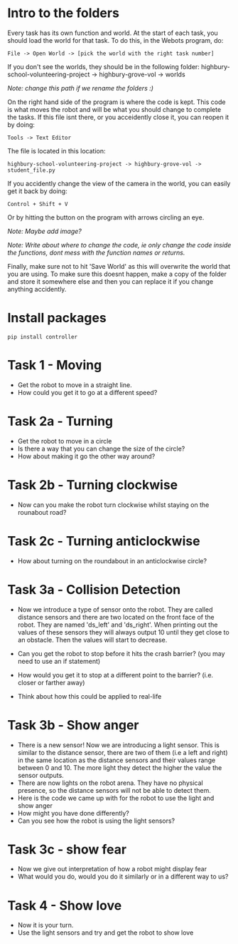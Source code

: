 # Intro to the folders
Every task has its own function and world.
At the start of each task, you should load the world for that task. 
To do this, in the Webots program, do:

`File -> Open World -> [pick the world with the right task number]`

If you don't see the worlds, they should be in the following folder:
highbury-school-volunteering-project -> highbury-grove-vol -> worlds

*Note: change this path if we rename the folders :)*

On the right hand side of the program is where the code is kept. This code is what moves the robot and will be what you should change to complete the tasks. If this file isnt there, or you acceidently close it, you can reopen it by doing:

`Tools -> Text Editor`

The file is located in this location:

`highbury-school-volunteering-project -> highbury-grove-vol -> student_file.py`

If you accidently change the view of the camera in the world, you can easily get it back by doing: 

`Control + Shift + V`

Or by hitting the button on the program with arrows circling an eye.

*Note: Maybe add image?*

*Note: Write about where to change the code, ie only change the code inside the functions, dont mess with the function names or returns.*

Finally, make sure not to hit 'Save World' as this will overwrite the world that you are using. To make sure this doesnt happen, make a copy of the folder and store it somewhere else and then you can replace it if you change anything accidently.

# Install packages
`pip install controller`


# Task 1 - Moving
- Get the robot to move in a straight line.
- How could you get it to go at a different speed?


# Task 2a - Turning
- Get the robot to move in a circle
- Is there a way that you can change the size of the circle?
- How about making it go the other way around?

# Task 2b - Turning clockwise
- Now can you make the robot turn clockwise whilst staying on the rounabout road?

# Task 2c - Turning anticlockwise
- How about turning on the roundabout in an anticlockwise circle?


# Task 3a - Collision Detection
- Now we introduce a type of sensor onto the robot. They are called distance sensors and there are two located on the front face of the robot. They are named 'ds_left' and 'ds_right'. When printing out the values of these sensors they will always output 10 until they get close to an obstacle. Then the values will start to decrease.

- Can you get the robot to stop before it hits the crash barrier?
(you may need to use an if statement)
- How would you get it to stop at a different point to the barrier? (i.e. closer or farther away)
- Think about how this could be applied to real-life

# Task 3b - Show anger
- There is a new sensor! Now we are introducing a light sensor. This is similar to the distance sensor, there are two of them (i.e a left and right) in the same location as the distance sensors and their values range between 0 and 10. The more light they detect the higher the value the sensor outputs. 
- There are now lights on the robot arena. They have no physical presence, so the distance sensors will not be able to detect them.
- Here is the code we came up with for the robot to use the light and show anger
- How might you have done differently?
- Can you see how the robot is using the light sensors?

# Task 3c - show fear
- Now we give out interpretation of how a robot might display fear
- What would you do, would you do it similarly or in a different way to us?

# Task 4 - Show love
- Now it is your turn.
- Use the light sensors and try and get the robot to show love



